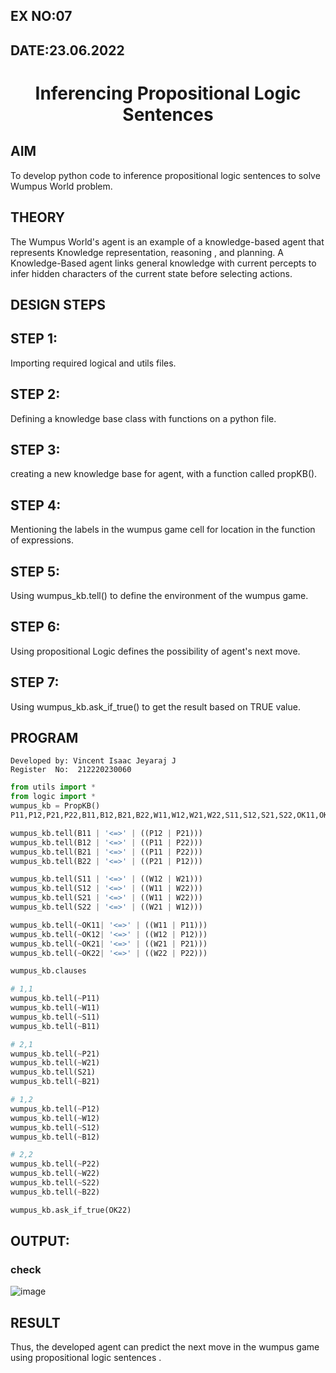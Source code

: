 ## EX NO:07
## DATE:23.06.2022
# <p align="center">Inferencing Propositional Logic Sentences

## AIM

To develop python code to inference propositional logic sentences to solve Wumpus World problem.

## THEORY
The Wumpus World's agent is an example of a knowledge-based agent that represents Knowledge representation, reasoning , and planning. A Knowledge-Based agent links general knowledge with current percepts to infer hidden characters of the current state before selecting actions.

## DESIGN STEPS
## STEP 1:
Importing required logical and utils files.

## STEP 2:
Defining a knowledge base class with functions on a python file.

## STEP 3:
creating a new knowledge base for agent, with a function called propKB().

## STEP 4:
Mentioning the labels in the wumpus game cell for location in the function of expressions.

## STEP 5:
Using wumpus_kb.tell() to define the environment of the wumpus game.

## STEP 6:
Using propositional Logic defines the possibility of agent's next move.

## STEP 7:
Using wumpus_kb.ask_if_true() to get the result based on TRUE value.

## PROGRAM
```
Developed by: Vincent Isaac Jeyaraj J
Register  No:  212220230060
```
```python
from utils import *
from logic import *
wumpus_kb = PropKB()
P11,P12,P21,P22,B11,B12,B21,B22,W11,W12,W21,W22,S11,S12,S21,S22,OK11,OK12,OK21,OK22=expr('P11,P12,P21,P22,B11,B12,B21,B22,W11,W12,W21,W22,S11,S12,S21,S22,OK11,OK12,OK21,OK22')

wumpus_kb.tell(B11 | '<=>' | ((P12 | P21)))
wumpus_kb.tell(B12 | '<=>' | ((P11 | P22)))
wumpus_kb.tell(B21 | '<=>' | ((P11 | P22)))
wumpus_kb.tell(B22 | '<=>' | ((P21 | P12)))

wumpus_kb.tell(S11 | '<=>' | ((W12 | W21)))
wumpus_kb.tell(S12 | '<=>' | ((W11 | W22)))
wumpus_kb.tell(S21 | '<=>' | ((W11 | W22)))
wumpus_kb.tell(S22 | '<=>' | ((W21 | W12)))

wumpus_kb.tell(~OK11| '<=>' | ((W11 | P11)))
wumpus_kb.tell(~OK12| '<=>' | ((W12 | P12)))
wumpus_kb.tell(~OK21| '<=>' | ((W21 | P21)))
wumpus_kb.tell(~OK22| '<=>' | ((W22 | P22)))

wumpus_kb.clauses

# 1,1
wumpus_kb.tell(~P11)
wumpus_kb.tell(~W11)
wumpus_kb.tell(~S11)
wumpus_kb.tell(~B11)

# 2,1
wumpus_kb.tell(~P21)
wumpus_kb.tell(~W21)
wumpus_kb.tell(S21)
wumpus_kb.tell(~B21)

# 1,2
wumpus_kb.tell(~P12)
wumpus_kb.tell(~W12)
wumpus_kb.tell(~S12)
wumpus_kb.tell(~B12)

# 2,2
wumpus_kb.tell(~P22)
wumpus_kb.tell(~W22)
wumpus_kb.tell(~S22)
wumpus_kb.tell(~B22)

wumpus_kb.ask_if_true(OK22)

```

## OUTPUT:
### check
![image](https://user-images.githubusercontent.com/65499285/175802972-4159eb7d-8d72-44d9-9ead-6a9828558ad0.png)

## RESULT
Thus, the developed agent can predict the next move in the wumpus game using propositional logic sentences .

